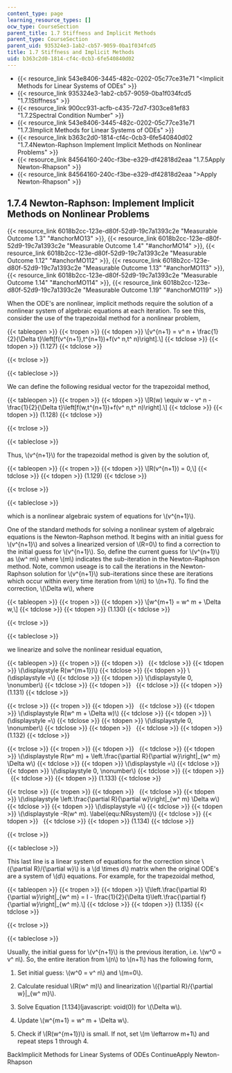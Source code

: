 ```yaml
---
content_type: page
learning_resource_types: []
ocw_type: CourseSection
parent_title: 1.7 Stiffness and Implicit Methods
parent_type: CourseSection
parent_uid: 935324e3-1ab2-cb57-9059-0ba1f034fcd5
title: 1.7 Stiffness and Implicit Methods
uid: b363c2d0-1814-cf4c-0cb3-6fe540840d02
---
```


*   {{< resource_link 543e8406-3445-482c-0202-05c77ce31e71 "\<Implicit Methods for Linear Systems of ODEs" >}}
*   {{< resource_link 935324e3-1ab2-cb57-9059-0ba1f034fcd5 "1.7.1Stiffness" >}}
*   {{< resource_link 900cc931-acfb-c435-72d7-f303ce81ef83 "1.7.2Spectral Condition Number" >}}
*   {{< resource_link 543e8406-3445-482c-0202-05c77ce31e71 "1.7.3Implicit Methods for Linear Systems of ODEs" >}}
*   {{< resource_link b363c2d0-1814-cf4c-0cb3-6fe540840d02 "1.7.4Newton-Raphson Implement Implicit Methods on Nonlinear Problems" >}}
*   {{< resource_link 84564160-240c-f3be-e329-df42818d2eaa "1.7.5Apply Newton-Rhapson" >}}
*   {{< resource_link 84564160-240c-f3be-e329-df42818d2eaa "\>Apply Newton-Rhapson" >}}

1.7.4 Newton-Raphson: Implement Implicit Methods on Nonlinear Problems
----------------------------------------------------------------------

{{< resource_link 6018b2cc-123e-d80f-52d9-19c7a1393c2e "Measurable Outcome 1.3" "#anchorMO13" >}}, {{< resource_link 6018b2cc-123e-d80f-52d9-19c7a1393c2e "Measurable Outcome 1.4" "#anchorMO14" >}}, {{< resource_link 6018b2cc-123e-d80f-52d9-19c7a1393c2e "Measurable Outcome 1.12" "#anchorMO112" >}}, {{< resource_link 6018b2cc-123e-d80f-52d9-19c7a1393c2e "Measurable Outcome 1.13" "#anchorMO113" >}}, {{< resource_link 6018b2cc-123e-d80f-52d9-19c7a1393c2e "Measurable Outcome 1.14" "#anchorMO114" >}}, {{< resource_link 6018b2cc-123e-d80f-52d9-19c7a1393c2e "Measurable Outcome 1.19" "#anchorMO119" >}}

When the ODE's are nonlinear, implicit methods require the solution of a nonlinear system of algebraic equations at each iteration. To see this, consider the use of the trapezoidal method for a nonlinear problem,

{{< tableopen >}}
{{< tropen >}}
{{< tdopen >}}
\\\[v^{n+1} = v^ n + \\frac{1}{2}{\\Delta t}\\left\[f(v^{n+1},t^{n+1})+f(v^ n,t^ n)\\right\].\\\]
{{< tdclose >}}
{{< tdopen >}}
(1.127)
{{< tdclose >}}

{{< trclose >}}

{{< tableclose >}}

We can define the following residual vector for the trapezoidal method,

{{< tableopen >}}
{{< tropen >}}
{{< tdopen >}}
\\\[R(w) \\equiv w - v^ n -\\frac{1}{2}{\\Delta t}\\left\[f(w,t^{n+1})+f(v^ n,t^ n)\\right\].\\\]
{{< tdclose >}}
{{< tdopen >}}
(1.128)
{{< tdclose >}}

{{< trclose >}}

{{< tableclose >}}

Thus, \\(v^{n+1}\\) for the trapezoidal method is given by the solution of,

{{< tableopen >}}
{{< tropen >}}
{{< tdopen >}}
\\\[R(v^{n+1}) = 0,\\\]
{{< tdclose >}}
{{< tdopen >}}
(1.129)
{{< tdclose >}}

{{< trclose >}}

{{< tableclose >}}

which is a nonlinear algebraic system of equations for \\(v^{n+1}\\).

One of the standard methods for solving a nonlinear system of algebraic equations is the Newton-Raphson method. It begins with an initial guess for \\(v^{n+1}\\) and solves a linearized version of \\(R=0\\) to find a correction to the initial guess for \\(v^{n+1}\\). So, define the current guess for \\(v^{n+1}\\) as \\(w^ m\\) where \\(m\\) indicates the sub-iteration in the Newton-Raphson method. Note, common useage is to call the iterations in the Newton-Raphson solution for \\(v^{n+1}\\) sub-iterations since these are iterations which occur within every time iteration from \\(n\\) to \\(n+1\\). To find the correction, \\(\\Delta w\\), where

{{< tableopen >}}
{{< tropen >}}
{{< tdopen >}}
\\\[w^{m+1} = w^ m + \\Delta w,\\\]
{{< tdclose >}}
{{< tdopen >}}
(1.130)
{{< tdclose >}}

{{< trclose >}}

{{< tableclose >}}

we linearize and solve the nonlinear residual equation,

{{< tableopen >}}
{{< tropen >}}
{{< tdopen >}}
 
{{< tdclose >}}
{{< tdopen >}}
\\(\\displaystyle R(w^{m+1})\\)
{{< tdclose >}}
{{< tdopen >}}
\\(\\displaystyle =\\)
{{< tdclose >}}
{{< tdopen >}}
\\(\\displaystyle 0, \\nonumber\\)
{{< tdclose >}}
{{< tdopen >}}
 
{{< tdclose >}}
{{< tdopen >}}
(1.131)
{{< tdclose >}}

{{< trclose >}}
{{< tropen >}}
{{< tdopen >}}
 
{{< tdclose >}}
{{< tdopen >}}
\\(\\displaystyle R(w^ m + \\Delta w)\\)
{{< tdclose >}}
{{< tdopen >}}
\\(\\displaystyle =\\)
{{< tdclose >}}
{{< tdopen >}}
\\(\\displaystyle 0, \\nonumber\\)
{{< tdclose >}}
{{< tdopen >}}
 
{{< tdclose >}}
{{< tdopen >}}
(1.132)
{{< tdclose >}}

{{< trclose >}}
{{< tropen >}}
{{< tdopen >}}
 
{{< tdclose >}}
{{< tdopen >}}
\\(\\displaystyle R(w^ m) + \\left.\\frac{\\partial R}{\\partial w}\\right|\_{w^ m} \\Delta w\\)
{{< tdclose >}}
{{< tdopen >}}
\\(\\displaystyle =\\)
{{< tdclose >}}
{{< tdopen >}}
\\(\\displaystyle 0, \\nonumber\\)
{{< tdclose >}}
{{< tdopen >}}
 
{{< tdclose >}}
{{< tdopen >}}
(1.133)
{{< tdclose >}}

{{< trclose >}}
{{< tropen >}}
{{< tdopen >}}
 
{{< tdclose >}}
{{< tdopen >}}
\\(\\displaystyle \\left.\\frac{\\partial R}{\\partial w}\\right|\_{w^ m} \\Delta w\\)
{{< tdclose >}}
{{< tdopen >}}
\\(\\displaystyle =\\)
{{< tdclose >}}
{{< tdopen >}}
\\(\\displaystyle -R(w^ m). \\label{equ:NRsystem}\\)
{{< tdclose >}}
{{< tdopen >}}
 
{{< tdclose >}}
{{< tdopen >}}
(1.134)
{{< tdclose >}}

{{< trclose >}}

{{< tableclose >}}

This last line is a linear system of equations for the correction since \\({\\partial R}/{\\partial w}\\) is a \\(d \\times d\\) matrix when the original ODE's are a system of \\(d\\) equations. For example, for the trapezoidal method,

{{< tableopen >}}
{{< tropen >}}
{{< tdopen >}}
\\\[\\left.\\frac{\\partial R}{\\partial w}\\right|\_{w^ m} = I - \\frac{1}{2}{\\Delta t}\\left.\\frac{\\partial f}{\\partial w}\\right|\_{w^ m}.\\\]
{{< tdclose >}}
{{< tdopen >}}
(1.135)
{{< tdclose >}}

{{< trclose >}}

{{< tableclose >}}

Usually, the initial guess for \\(v^{n+1}\\) is the previous iteration, i.e. \\(w^0 = v^ n\\). So, the entire iteration from \\(n\\) to \\(n+1\\) has the following form,

1.  Set initial guess: \\(w^0 = v^ n\\) and \\(m=0\\).
    
2.  Calculate residual \\(R(w^ m)\\) and linearization \\({\\partial R}/{\\partial w}|\_{w^ m}\\).
    
3.  Solve Equation [1.134](javascript: void(0)) for \\(\\Delta w\\).
    
4.  Update \\(w^{m+1} = w^ m + \\Delta w\\).
    
5.  Check if \\(R(w^{m+1})\\) is small. If not, set \\(m \\leftarrow m+1\\) and repeat steps 1 through 4.
    

BackImplicit Methods for Linear Systems of ODEs ContinueApply Newton-Rhapson